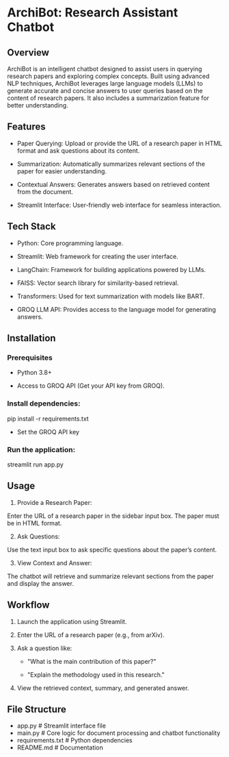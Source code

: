 # ArchiBot: Research Assistant Chatbot

## Overview

ArchiBot is an intelligent chatbot designed to assist users in querying research papers and exploring complex concepts. Built using advanced NLP techniques, ArchiBot leverages large language models (LLMs) to generate accurate and concise answers to user queries based on the content of research papers. It also includes a summarization feature for better understanding.

## Features

- Paper Querying: Upload or provide the URL of a research paper in HTML format and ask questions about its content.

- Summarization: Automatically summarizes relevant sections of the paper for easier understanding.

- Contextual Answers: Generates answers based on retrieved content from the document.

- Streamlit Interface: User-friendly web interface for seamless interaction.

## Tech Stack

- Python: Core programming language.

- Streamlit: Web framework for creating the user interface.

- LangChain: Framework for building applications powered by LLMs.

- FAISS: Vector search library for similarity-based retrieval.

- Transformers: Used for text summarization with models like BART.

- GROQ LLM API: Provides access to the language model for generating answers.

## Installation

### Prerequisites

- Python 3.8+

- Access to GROQ API (Get your API key from GROQ).

<!--start code-->
### Install dependencies:

pip install -r requirements.txt

<!--end code-->

- Set the GROQ API key


<!--start code-->

### Run the application:

streamlit run app.py

<!--end code-->

## Usage

1. Provide a Research Paper:

Enter the URL of a research paper in the sidebar input box. The paper must be in HTML format.

2. Ask Questions:

Use the text input box to ask specific questions about the paper’s content.

3. View Context and Answer:

The chatbot will retrieve and summarize relevant sections from the paper and display the answer.

## Workflow

1. Launch the application using Streamlit.

2. Enter the URL of a research paper (e.g., from arXiv).

3. Ask a question like:

    - "What is the main contribution of this paper?"

    - "Explain the methodology used in this research."

4. View the retrieved context, summary, and generated answer.

## File Structure

- app.py                 # Streamlit interface file
- main.py                # Core logic for document processing and chatbot functionality
- requirements.txt       # Python dependencies
- README.md              # Documentation